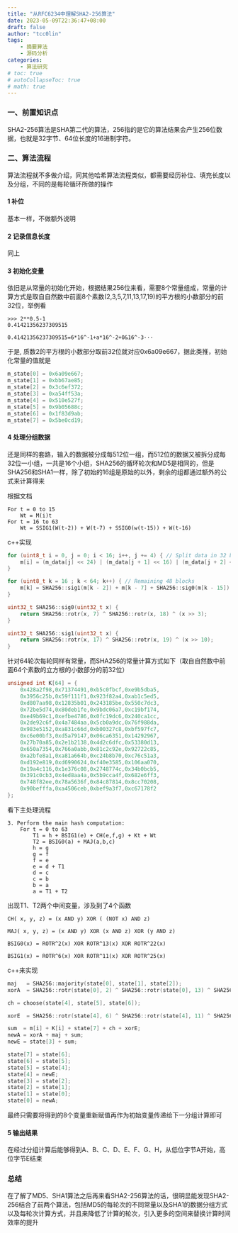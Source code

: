 ```yaml
---
title: "从RFC6234中理解SHA2-256算法"
date: 2023-05-09T22:36:47+08:00
draft: false
author: "tcc0lin"
tags:
    - 摘要算法
    - 源码分析
categories:
    - 算法研究
# toc: true
# autoCollapseToc: true
# math: true
---
```


### 一、前置知识点
SHA2-256算法是SHA第二代的算法，256指的是它的算法结果会产生256位数据，也就是32字节、64位长度的16进制字符。
### 二、算法流程
算法流程就不多做介绍，同其他哈希算法流程类似，都需要经历补位、填充长度以及分组，不同的是每轮循环所做的操作
#### 1 补位
基本一样，不做额外说明
#### 2 记录信息长度
同上
#### 3 初始化变量
依旧是从常量的初始化开始，根据结果256位来看，需要8个常量组成，常量的计算方式是取自自然数中前面8个素数(2,3,5,7,11,13,17,19)的平方根的小数部分的前32位，举例看
```
>>> 2**0.5-1
0.41421356237309515

0.41421356237309515=6*16^-1+a*16^-2+0&16^-3···
```
于是, 质数2的平方根的小数部分取前32位就对应0x6a09e667，据此类推，初始化常量的值就是
```c
m_state[0] = 0x6a09e667;
m_state[1] = 0xbb67ae85;
m_state[2] = 0x3c6ef372;
m_state[3] = 0xa54ff53a;
m_state[4] = 0x510e527f;
m_state[5] = 0x9b05688c;
m_state[6] = 0x1f83d9ab;
m_state[7] = 0x5be0cd19;
```
#### 4 处理分组数据
还是同样的套路，输入的数据被分成每512位一组，而512位的数据又被拆分成每32位一小组，一共是16个小组，SHA256的循环轮次和MD5是相同的，但是SHA256和SHA1一样，除了初始的16组是原始的以外，剩余的组都通过额外的公式来计算得来

根据文档
```
For t = 0 to 15
    Wt = M(i)t
For t = 16 to 63
    Wt = SSIG1(W(t-2)) + W(t-7) + SSIG0(w(t-15)) + W(t-16)
```
c++实现
```c
for (uint8_t i = 0, j = 0; i < 16; i++, j += 4) { // Split data in 32 bit blocks for the 16 first words
    m[i] = (m_data[j] << 24) | (m_data[j + 1] << 16) | (m_data[j + 2] << 8) | (m_data[j + 3]);
}

for (uint8_t k = 16 ; k < 64; k++) { // Remaining 48 blocks
    m[k] = SHA256::sig1(m[k - 2]) + m[k - 7] + SHA256::sig0(m[k - 15]) + m[k - 16];
}

uint32_t SHA256::sig0(uint32_t x) {
	return SHA256::rotr(x, 7) ^ SHA256::rotr(x, 18) ^ (x >> 3);
}

uint32_t SHA256::sig1(uint32_t x) {
	return SHA256::rotr(x, 17) ^ SHA256::rotr(x, 19) ^ (x >> 10);
}
```
针对64轮次每轮同样有常量，而SHA256的常量计算方式如下（取自自然数中前面64个素数的立方根的小数部分的前32位）
```c
unsigned int K[64] = {
    0x428a2f98,0x71374491,0xb5c0fbcf,0xe9b5dba5,
    0x3956c25b,0x59f111f1,0x923f82a4,0xab1c5ed5,
    0xd807aa98,0x12835b01,0x243185be,0x550c7dc3,
    0x72be5d74,0x80deb1fe,0x9bdc06a7,0xc19bf174,
    0xe49b69c1,0xefbe4786,0x0fc19dc6,0x240ca1cc,
    0x2de92c6f,0x4a7484aa,0x5cb0a9dc,0x76f988da,
    0x983e5152,0xa831c66d,0xb00327c8,0xbf597fc7,
    0xc6e00bf3,0xd5a79147,0x06ca6351,0x14292967,
    0x27b70a85,0x2e1b2138,0x4d2c6dfc,0x53380d13,
    0x650a7354,0x766a0abb,0x81c2c92e,0x92722c85,
    0xa2bfe8a1,0xa81a664b,0xc24b8b70,0xc76c51a3,
    0xd192e819,0xd6990624,0xf40e3585,0x106aa070,
    0x19a4c116,0x1e376c08,0x2748774c,0x34b0bcb5,
    0x391c0cb3,0x4ed8aa4a,0x5b9cca4f,0x682e6ff3,
    0x748f82ee,0x78a5636f,0x84c87814,0x8cc70208,
    0x90befffa,0xa4506ceb,0xbef9a3f7,0xc67178f2
};
```
看下主处理流程
```
3. Perform the main hash computation:
    For t = 0 to 63
        T1 = h + BSIG1(e) + CH(e,f,g) + Kt + Wt
        T2 = BSIG0(a) + MAJ(a,b,c)
        h = g
        g = f
        f = e
        e = d + T1
        d = c
        c = b
        b = a
        a = T1 + T2
```
出现T1、T2两个中间变量，涉及到了4个函数
```
CH( x, y, z) = (x AND y) XOR ( (NOT x) AND z)

MAJ( x, y, z) = (x AND y) XOR (x AND z) XOR (y AND z)

BSIG0(x) = ROTR^2(x) XOR ROTR^13(x) XOR ROTR^22(x)

BSIG1(x) = ROTR^6(x) XOR ROTR^11(x) XOR ROTR^25(x)
```
c++来实现
```c
maj   = SHA256::majority(state[0], state[1], state[2]);
xorA  = SHA256::rotr(state[0], 2) ^ SHA256::rotr(state[0], 13) ^ SHA256::rotr(state[0], 22);

ch = choose(state[4], state[5], state[6]);

xorE  = SHA256::rotr(state[4], 6) ^ SHA256::rotr(state[4], 11) ^ SHA256::rotr(state[4], 25);

sum  = m[i] + K[i] + state[7] + ch + xorE;
newA = xorA + maj + sum;
newE = state[3] + sum;

state[7] = state[6];
state[6] = state[5];
state[5] = state[4];
state[4] = newE;
state[3] = state[2];
state[2] = state[1];
state[1] = state[0];
state[0] = newA;
```
最终只需要将得到的8个变量重新赋值再作为初始变量传递给下一分组计算即可
#### 5 输出结果
在经过分组计算后能够得到A、B、C、D、E、F、G、H，从低位字节A开始，高位字节E结束

### 总结
在了解了MD5、SHA1算法之后再来看SHA2-256算法的话，很明显能发现SHA2-256结合了前两个算法，包括MD5的每轮次的不同常量以及SHA1的数据分组方式以及每轮次计算方式，并且来降低了计算的轮次，引入更多的空间来替换计算时间效率的提升